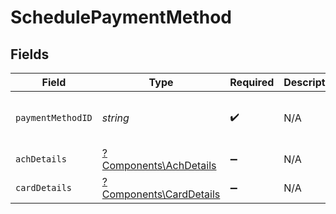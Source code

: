 # SchedulePaymentMethod


## Fields

| Field                                                             | Type                                                              | Required                                                          | Description                                                       | Example                                                           |
| ----------------------------------------------------------------- | ----------------------------------------------------------------- | ----------------------------------------------------------------- | ----------------------------------------------------------------- | ----------------------------------------------------------------- |
| `paymentMethodID`                                                 | *string*                                                          | :heavy_check_mark:                                                | N/A                                                               | c520f1b9-0ba7-42f5-b977-248cdbe41c69                              |
| `achDetails`                                                      | [?Components\AchDetails](../../Models/Components/AchDetails.md)   | :heavy_minus_sign:                                                | N/A                                                               |                                                                   |
| `cardDetails`                                                     | [?Components\CardDetails](../../Models/Components/CardDetails.md) | :heavy_minus_sign:                                                | N/A                                                               |                                                                   |